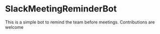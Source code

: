 # SlackMeetingReminderBot

This is a simple bot to remind the team before meetings. Contributions are welcome
